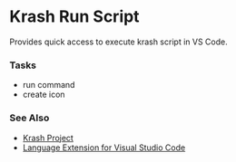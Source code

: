 Krash Run Script
================

Provides quick access to execute krash script in VS Code.

### Tasks

 - run command
 - create icon

### See Also

 - [Krash Project](https://github.com/CraicOverflow89/Krash)
 - [Language Extension for Visual Studio Code](https://github.com/CraicOverflow89/VSC-Krash-Language)